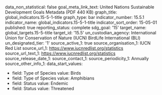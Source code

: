 data_non_statistical: false
goal_meta_link_text: United Nations Sustainable Development Goals Metadata (PDF 440
  KB)
graph_title: global_indicators.15-5-1-title
graph_type: bar
indicator_number: 15.5.1
indicator_name: global_indicators.15-5-1-title
indicator_sort_order: 15-05-01
published: true
reporting_status: complete
sdg_goal: '15'
target_name: global_targets.15-5-title
target_id: '15.5'
un_custodian_agency: International Union for Conservation of Nature (IUCN) BirdLife
  International (BLI)
un_designated_tier: '1'
source_active_1: true
source_organisation_1: IUCN Red List
source_url_1: https://www.iucnredlist.org/statistics
source_url_text_1: https://www.iucnredlist.org/statistics
source_release_date_1: 
source_contact_1: 
source_periodicity_1: Annually
source_other_info_1: 
data_start_values:
  - field: Type of Species
    value: Birds
  - field: Type of Species
    value: Amphibians
  - field: Status
    value: Endemic
  - field: Status
    value: Threatened
